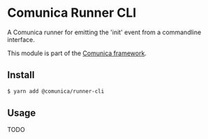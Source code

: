 # Comunica Runner CLI

A Comunica runner for emitting the 'init' event from a commandline interface.

This module is part of the [Comunica framework](https://github.com/comunica/comunica).

## Install

```bash
$ yarn add @comunica/runner-cli
```

## Usage

TODO
